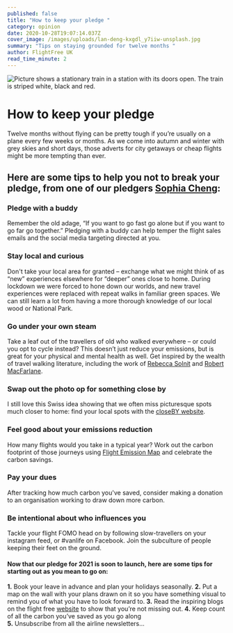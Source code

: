 ```yaml
---
published: false
title: "How to keep your pledge "
category: opinion
date: 2020-10-28T19:07:14.037Z
cover_image: /images/uploads/lan-deng-kxgdl_y7iiw-unsplash.jpg
summary: "Tips on staying grounded for twelve months "
author: FlightFree UK
read_time_minute: 2
---
```

![Picture shows a stationary train in a station with its doors open. The train is striped white, black and red. ](/images/uploads/lan-deng-kxgdl_y7iiw-unsplash.jpg)

# How to keep your pledge

Twelve months without flying can be pretty tough if you’re usually on a plane every few weeks or months. As we come into autumn and winter with grey skies and short days, those adverts for city getaways or cheap flights might be more tempting than ever. 

## Here are some tips to help you not to break your pledge, from one of our pledgers [Sophia Cheng](http://www.withmanyroots.com):

### Pledge with a buddy

Remember the old adage, “If you want to go fast go alone but if you want to go far go together.” Pledging with a buddy can help temper the flight sales emails and the social media targeting directed at you.

### Stay local and curious

Don't take your local area for granted – exchange what we might think of as “new” experiences elsewhere for “deeper” ones close to home.  During lockdown we were forced to hone down our worlds, and new travel experiences were replaced with repeat walks in familiar green spaces. We can still learn a lot from having a more thorough knowledge of our local wood or National Park.

### Go under your own steam

Take a leaf out of the travellers of old who walked everywhere – or could you opt to cycle instead? This doesn’t just reduce your emissions, but is great for your physical and mental health as well. Get inspired by the wealth of travel walking literature, including the work of [Rebecca Solnit](http://rebeccasolnit.net/books/) and [Robert MacFarlane](https://www.penguin.co.uk/authors/32424/robert-macfarlane.html). 

### Swap out the photo op for something close by

I still love this Swiss idea showing that we often miss picturesque spots much closer to home: find your local spots with the [closeBY website](https://closeby.ch/). 

### Feel good about your emissions reduction

How many flights would you take in a typical year? Work out the carbon footprint of those journeys using [Flight Emission Map](https://flightemissionmap.org/) and celebrate the carbon savings.

### Pay your dues

After tracking how much carbon you've saved, consider making a donation to an organisation working to draw down more carbon. 

### Be intentional about who influences you

Tackle your flight FOMO head on by following slow-travellers on your instagram feed, or #vanlife on Facebook. Join the subculture of people keeping their feet on the ground.

#### Now that our pledge for 2021 is soon to launch, here are some tips for starting out as you mean to go on:

**1.** Book your leave in advance and plan your holidays seasonally. 
**2.** Put a map on the wall with your plans drawn on it so you have something visual to remind you of what you have to look forward to.
**3.** Read the inspiring blogs on the flight free [website](https://flightfree.co.uk/be_inspired/) to show that you’re not missing out.
**4.** Keep count of all the carbon you’ve saved as you go along \
**5.** Unsubscribe from all the airline newsletters...